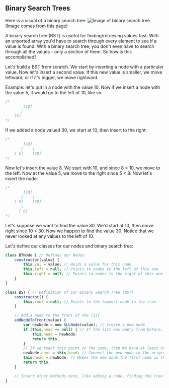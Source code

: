 ## Binary Search Trees
Here is a visual of a binary search tree:
![Image of binary search tree](https://miro.medium.com/max/2388/1*ziYvZzrttFYMXkkV9u66jw.png)
(Image comes from [this page](https://levelup.gitconnected.com/an-into-to-binary-search-trees-432f94d180da))

A binary search tree (BST) is useful for finding/retrieving values fast.  With an unsorted array you'd have to search through every element to see if a value is found.  With a binary search tree, you don't even have to search through all the values - only a section of them.  So how is this accomplished?

Let's build a BST from scratch.  We start by inserting a node with a particular value.  Now let's insert a second value.  If this new value is smaller, we move leftward, or if it's bigger, we move rightward.

Example: let's put in a node with the value 10.  Now if we insert a node with the value 5, it would go to the left of 10, like so:
```js
/*
        [10]
       /
    [5]
*/
```
If we added a node valued 30, we start at 10, then insert to the right:
```js
/*
        [10]
       /    \
    [ 5]    [30]
*/
```
Now let's insert the value 8.  We start with 10, and since 8 < 10, we move to the left.  Now at the value 5, we move to the right since 5 < 8.  Now let's insert the node:
```js
/*
        [10]
       /    \
    [ 5]    [30]
       \
      [ 8]
*/
```
Let's suppose we want to find the value 30.  We'd start at 10, then move right since 10 < 30.  Now we happen to find the value 30.  Notice that we never looked at any values to the left of 10.

Let's define our classes for our nodes and binary search tree:
```js
class BTNode { // Defines our Nodes
    constructor(value) {
        this.val = value; // Holds a value for this node
        this.left = null; // Points to nodes to the left of this one
        this.right = null; // Points to nodes to the right of this one
    }
}

class BST { // Definition of our Binary Search Tree (BST)
    constructor() {
        this.root = null; // Points to the topmost node in the tree - initially there is no node there
    }

    // Add a node to the front of the list
    addNodeToFront(value) {
        var newNode = new SLLNode(value); // Create a new node
        if (this.head == null) { // If the list was empty from before, put the new node at the start of the list, i.e. set the head to point to the new node
            this.head = newNode;
            return this;
        }
        // If we reach this point in the code, then We have at least one node in the list beforehand
        newNode.next = this.head; // Connect the new node to the original list
        this.head = newNode; // Makes the new node the first node in the list
        return this;
    }

    // Insert other methods here, like adding a node, finding the tree's depth, size of tree, etc.
}
```